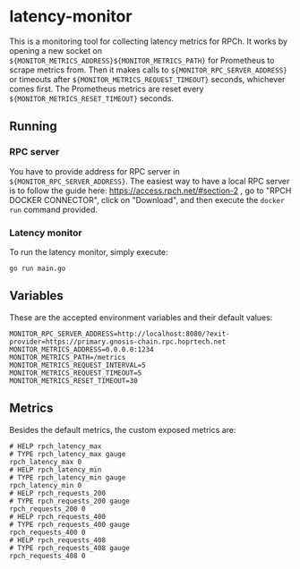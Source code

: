 # latency-monitor

This is a monitoring tool for collecting latency metrics for RPCh. It works by opening a new socket on `${MONITOR_METRICS_ADDRESS}${MONITOR_METRICS_PATH}` for Prometheus to scrape metrics from. Then it makes calls to `${MONITOR_RPC_SERVER_ADDRESS}` or timeouts after `${MONITOR_METRICS_REQUEST_TIMEOUT}` seconds, whichever comes first. The Prometheus metrics are reset every `${MONITOR_METRICS_RESET_TIMEOUT}` seconds.

## Running

### RPC server

You have to provide address for RPC server in `${MONITOR_RPC_SERVER_ADDRESS}`. The easiest way to have a local RPC server is to follow the guide here: https://access.rpch.net/#section-2 , go to "RPCH DOCKER CONNECTOR", click on "Download", and then execute the `docker run` command provided.

### Latency monitor

To run the latency monitor, simply execute:

```shell
go run main.go
```

## Variables

These are the accepted environment variables and their default values:

```dotenv
MONITOR_RPC_SERVER_ADDRESS=http://localhost:8080/?exit-provider=https://primary.gnosis-chain.rpc.hoprtech.net
MONITOR_METRICS_ADDRESS=0.0.0.0:1234
MONITOR_METRICS_PATH=/metrics
MONITOR_METRICS_REQUEST_INTERVAL=5
MONITOR_METRICS_REQUEST_TIMEOUT=5
MONITOR_METRICS_RESET_TIMEOUT=30
```

## Metrics

Besides the default metrics, the custom exposed metrics are:

```
# HELP rpch_latency_max 
# TYPE rpch_latency_max gauge
rpch_latency_max 0
# HELP rpch_latency_min 
# TYPE rpch_latency_min gauge
rpch_latency_min 0
# HELP rpch_requests_200 
# TYPE rpch_requests_200 gauge
rpch_requests_200 0
# HELP rpch_requests_400 
# TYPE rpch_requests_400 gauge
rpch_requests_400 0
# HELP rpch_requests_408 
# TYPE rpch_requests_408 gauge
rpch_requests_408 0
```